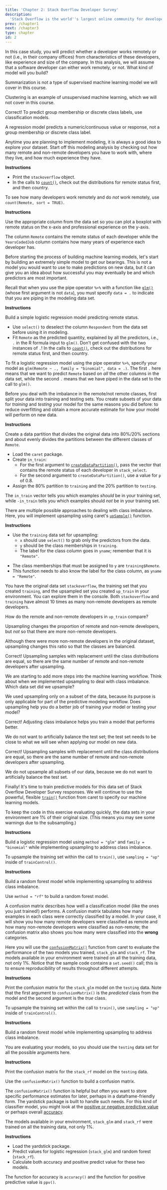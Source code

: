 ```yaml
---
title: 'Chapter 2: Stack Overflow Developer Survey'
description:
  'Stack Overflow is the world''s largest online community for developers, and you have probably used it to find an answer to a programming question. The second chapter uses data from the annual Stack Overflow Developer Survey to practice predictive modeling and find which developers are more likely to work remotely.'
prev: /chapter1
next: /chapter3
type: chapter
id: 2
---
```


<exercise id="1" title="Essential copying and pasting from Stack Overflow" type="slides">

<slides source="chapter2_01">
</slides>

</exercise>

<exercise id="2" title="Choosing an appropriate model">

In this case study, you will predict whether a developer works remotely or not (i.e., in their company offices) from characteristics of these developers, like experience and size of the company. In this analysis, we will assume that a software developer can either work remotely, or not. What kind of model will you build?

<choice>
<opt text="Summarization">

Summarization is not a type of supervised machine learning model we will cover in this course.

</opt>

<opt text="Clustering">

Clustering is an example of unsupervised machine learning, which we will not cover in this course.

</opt>

<opt text="Classification" correct="true">

Correct! To predict group membership or discrete class labels, use classification models.

</opt>

<opt text="Regression">

A regression model predicts a numeric/continuous value or response, not a group membership or discrete class label.

</opt>
</choice>

</exercise>

<exercise id="3" title="Exploring the Stack Overflow survey">

Anytime you are planning to implement modeling, it is always a good idea to explore your dataset. Start off this modeling analysis by checking out how many remote and non-remote developers you have to work with, where they live, and how much experience they have.

**Instructions**

- Print the `stackoverflow` object.
- In the calls to [`count()`](https://www.rdocumentation.org/packages/dplyr/topics/tally), check out the distributions for remote status first, and then country.

<codeblock id="01_03">

To see how many developers work remotely and do *not* work remotely, use `count(Remote, sort = TRUE)`.

</codeblock>

**Instructions**

Use the appropriate column from the data set so you can plot a boxplot with remote status on the x-axis and professional experience on the y-axis.

<codeblock id="01_03">

The column `Remote` contains the remote status of each developer while the `YearsCodedJob` column contains how many years of experience each developer has.

</codeblock>

</exercise>

<exercise id="4" title="Start with a simple model">

Before starting the process of building machine learning models, let's start by building an extremely simple model to get our bearings. This is not a model you would want to use to make predictions on new data, but it can give you an idea about how successful you may eventually be and which predictors are most important.

Recall that when you use the pipe operator `%>%` with a function like [`glm()`](https://www.rdocumentation.org/packages/stats/topics/glm) (whose first argument is not `data`), you must specify `data = .` to indicate that you are piping in the modeling data set.

**Instructions**

Build a simple logistic regression model predicting remote status.

- Use `select()` to deselect the column `Respondent` from the data set before using it in modeling.
- Fit `Remote` as the predicted quantity, explained by all the predictors, i.e., `.` in the R formula input to `glm()`. Don't get confused with the two instances of `.`!
 In the calls to [`count()`](https://www.rdocumentation.org/packages/dplyr/topics/tally), check out the distributions for remote status first, and then country.

<codeblock id="01_03">

To fit a logistic regression model using the pipe operator `%>%`, specify your model as `glm(Remote ~ ., family = "binomial", data = .)`. The first `.` here means that we want to predict `Remote` based on *all* the other columns in the data set, while the second `.` means that we have piped in the data set to the call to `glm()`.

</codeblock>

</exercise>

<exercise id="5" title="Dealing with imbalanced data" type="slides">

<slides source="chapter2_05">
</slides>

</exercise>

<exercise id="6" title="Training and testing data">

Before you deal with the imbalance in the remote/not remote classes, first split your data into training and testing sets. You create subsets of your data for *training* and *testing* your model for the same reasons you did before: to reduce overfitting and obtain a more accurate estimate for how your model will perform on new data.

**Instructions**

Create a data partition that divides the original data into 80%/20% sections and about evenly divides the partitions between the different classes of `Remote`.

- Load the `caret` package.
- Create `in_train`:
    - For the first argument to [`createDataPartition()`](https://www.rdocumentation.org/packages/caret/topics/createDataPartition), pass the vector that contains the remote status of each developer in `stack_select`.
    - For the second argument to `createDataPartition()`, use a value for `p` of 0.8.
- Assign the 80% partition to `training` and the 20% partition to `testing`.

<codeblock id="01_03">

The `in_train` vector tells you which examples *should* be in your training set, while `-in_train` tells you which examples should *not* be in your training set.

</codeblock>

</exercise>

<exercise id="7" title="Upsampling">

There are multiple possible approaches to dealing with class imbalance. Here, you will implement upsampling using caret's [`upSample()`](https://www.rdocumentation.org/packages/caret/topics/downSample) function.

**Instructions**

- Use the `training` data set for upsampling: 
    - `x` should use `select()` to grab only the predictors from the data.
    - `y` should be the class memberships in `training`.
    - The label for the class column goes in `yname`; remember that it is `"Remote"`.
	
<codeblock id="01_03">

- The class memberships that must be assigned to `y` are `training$Remote`.
- This function needs to also know the label for the class column, as `yname = "Remote"`.

</codeblock>

</exercise>

<exercise id="8" title="Understanding upsampling">

You have the original data set `stackoverflow`, the training set that you created `training`, and the upsampled set you created `up_train` in your environment. You can explore them in the console. Both `stackoverflow` and `training` have almost 10 times as many non-remote developers as remote developers. 

How do the remote and non-remote developers in `up_train` compare?

<choice>
<opt text="There are more remote developers.">

Upsampling changes the proportion of remote and non-remote developers, but *not* so that there are more non-remote developers.

</opt>

<opt text="There are more non-remote developers.">

Although there were more non-remote developers in the original dataset, upsampling changes this ratio so that the classes are balanced.

</opt>

<opt text="There are the same number of remote and non-remote developers." correct="true">

Correct! Upsampling samples with replacement until the class distributions are equal, so there are the same number of remote and non-remote developers after upsampling.

</opt>

</choice>

</exercise>

<exercise id="9" title="Upsampling in your workflow">

We are starting to add more steps into the machine learning workflow. Think about when we implemented upsampling to deal with class imbalance. Which data set did we upsample?

<choice>
<opt text="There are more remote developers.">

We used upsampling only on a subset of the data, because its purpose is only applicable for part of the predictive modeling workflow. Does upsampling help you do a better job of training your model or testing your model?

</opt>

<opt text="The original data." correct="true">

Correct! Adjusting class imbalance helps you train a model that performs better.

</opt>

<opt text="The training data.">

We do not want to artificially balance the test set; the test set needs to be close to what we will see when applying our model on new data.

</opt>

<opt text="The testing data.">

Correct! Upsampling samples with replacement until the class distributions are equal, so there are the same number of remote and non-remote developers after upsampling.

</opt>

<opt text="It doesn't matter! We'll upsample it all eventually anyway.">

We do not upsample all subsets of our data, because we do not want to artificially balance the test set.

</opt>

</choice>

</exercise>

<exercise id="10" title="Predicting remote status" type="slides">

<slides source="chapter2_10">
</slides>

</exercise>

<exercise id="11" title="Training models">

Finally! It's time to train predictive models for this data set of Stack Overflow Developer Survey responses. We will continue to use the powerful, flexible [`train()`](https://www.rdocumentation.org/packages/caret/versions/topics/train) function from caret to specify our machine learning models.

To keep the code in this exercise evaluating quickly, the data sets in your environment are 1% of their original size. (This means you may see some warnings due to the subsampling.)

**Instructions**

Build a logistic regression model using `method = "glm"` and `family = "binomial"` while implementing upsampling to address class imbalance.

<codeblock id="01_03">

To upsample the training set within the call to `train()`, use `sampling = "up"` inside of `trainControl()`.

</codeblock>

**Instructions**

Build a random forest model while implementing upsampling to address class imbalance.

<codeblock id="01_03">

Use `method = "rf"` to build a random forest model.

</codeblock>

</exercise>

<exercise id="12" title="Confusion matrix">

A confusion matrix describes how well a classification model (like the ones you just trained!) performs. A confusion matrix tabulates how many examples in each class were correctly classified by a model. In your case, it will show you how many remote developers were classified as remote and how many non-remote developers were classified as non-remote; the confusion matrix also shows you how many were classified into the **wrong** categories.

Here you will use the [`confusionMatrix()`](https://www.rdocumentation.org/packages/caret/topics/confusionMatrix) function from caret to evaluate the performance of the two models you trained, `stack_glm` and `stack_rf`. The models available in your environment were trained on all the training data, not only 1%. Notice that the sample code contains a `set.seed()` call; this is to ensure reproducibility of results throughout different attempts.

**Instructions**

Print the confusion matrix for the `stack_glm` model on the `testing` data. Note that the first argument to `confusionMatrix()` is the *predicted* class from the model and the second argument is the *true* class.

<codeblock id="01_03">

To upsample the training set within the call to `train()`, use `sampling = "up"` inside of `trainControl()`.

</codeblock>

**Instructions**

Build a random forest model while implementing upsampling to address class imbalance.

<codeblock id="01_03">

You are evaluating your models, so you should use the `testing` data set for all the possible arguments here.

</codeblock>

**Instructions**

Print the confusion matrix for the `stack_rf` model on the `testing` data.

<codeblock id="01_03">

Use the `confusionMatrix()` function to build a confusion matrix.

</codeblock>

</exercise>

<exercise id="13" title="Classification model metrics">

The `confusionMatrix()` function is helpful but often you want to store specific performance estimates for later, perhaps in a dataframe-friendly form. The yardstick package is built to handle such needs. For this kind of classifier model, you might look at the [positive or negative predictive value](https://www.rdocumentation.org/packages/yardstick/topics/sens) or perhaps overall [accuracy](https://www.rdocumentation.org/packages/yardstick/topics/accuracy).

The models available in your environment, `stack_glm` and `stack_rf` were trained on all the training data, not only 1%.

**Instructions**

- Load the yardstick package. 
- Predict values for logistic regression (`stack_glm`) and random forest (`stack_rf`).  
- Calculate both accuracy and positive predict value for these two models.
	
<codeblock id="01_03">

The function for accuracy is `accuracy()` and the function for positive predictive value is `ppv()`.

</codeblock>

</exercise>





